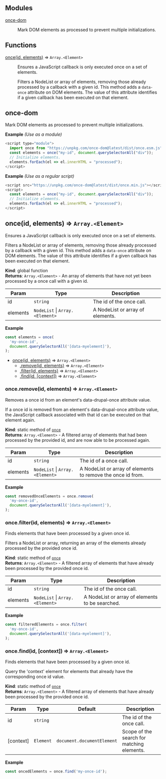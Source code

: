 ## Modules

<dl>
<dt><a href="#module_once-dom">once-dom</a></dt>
<dd><p>Mark DOM elements as processed to prevent multiple initializations.</p>
</dd>
</dl>

## Functions

<dl>
<dt><a href="#once">once(id, elements)</a> ⇒ <code>Array.&lt;Element&gt;</code></dt>
<dd><p>Ensures a JavaScript callback is only executed once on a set of elements.</p>
<p>Filters a NodeList or array of elements, removing those already processed
by a callback with a given id.
This method adds a <code>data-once</code> attribute on DOM elements. The value of
this attribute identifies if a given callback has been executed on that
element.</p>
</dd>
</dl>

<a name="module_once-dom"></a>

## once-dom
Mark DOM elements as processed to prevent multiple initializations.

**Example** *(Use as a module)*  
```js
<script type="module">
  import once from "https://unpkg.com/once-dom@latest/dist/once.esm.js";
  const elements = once("my-id", document.querySelectorAll("div"));
  // Initialize elements.
  elements.forEach(el => el.innerHTML = "processed");
</script>
```
**Example** *(Use as a regular script)*  
```js
<script src="https://unpkg.com/once-dom@latest/dist/once.min.js"></script>
<script>
  const elements = once("my-id", document.querySelectorAll("div"));
  // Initialize elements.
  elements.forEach(el => el.innerHTML = "processed");
</script>
```
<a name="once"></a>

## once(id, elements) ⇒ <code>Array.&lt;Element&gt;</code>
Ensures a JavaScript callback is only executed once on a set of elements.

Filters a NodeList or array of elements, removing those already processed
by a callback with a given id.
This method adds a `data-once` attribute on DOM elements. The value of
this attribute identifies if a given callback has been executed on that
element.

**Kind**: global function  
**Returns**: <code>Array.&lt;Element&gt;</code> - An array of elements that have not yet been processed by a once call
  with a given id.  

| Param | Type | Description |
| --- | --- | --- |
| id | <code>string</code> | The id of the once call. |
| elements | <code>NodeList</code> \| <code>Array.&lt;Element&gt;</code> | A NodeList or array of elements. |

**Example**  
```js
const elements = once(
  'my-once-id',
  document.querySelectorAll('[data-myelement]'),
);
```

* [once(id, elements)](#once) ⇒ <code>Array.&lt;Element&gt;</code>
    * [.remove(id, elements)](#once.remove) ⇒ <code>Array.&lt;Element&gt;</code>
    * [.filter(id, elements)](#once.filter) ⇒ <code>Array.&lt;Element&gt;</code>
    * [.find(id, [context])](#once.find) ⇒ <code>Array.&lt;Element&gt;</code>

<a name="once.remove"></a>

### once.remove(id, elements) ⇒ <code>Array.&lt;Element&gt;</code>
Removes a once id from an element's data-drupal-once attribute value.

If a once id is removed from an element's data-drupal-once attribute value,
the JavaScript callback associated with that id can be executed on that
element again.

**Kind**: static method of [<code>once</code>](#once)  
**Returns**: <code>Array.&lt;Element&gt;</code> - A filtered array of elements that had been processed by the provided id,
  and are now able to be processed again.  

| Param | Type | Description |
| --- | --- | --- |
| id | <code>string</code> | The id of a once call. |
| elements | <code>NodeList</code> \| <code>Array.&lt;Element&gt;</code> | A NodeList or array of elements to remove the once id from. |

**Example**  
```js
const removedOnceElements = once.remove(
  'my-once-id',
  document.querySelectorAll('[data-myelement]'),
);
```
<a name="once.filter"></a>

### once.filter(id, elements) ⇒ <code>Array.&lt;Element&gt;</code>
Finds elements that have been processed by a given once id.

Filters a NodeList or array, returning an array of the elements already
processed by the provided once id.

**Kind**: static method of [<code>once</code>](#once)  
**Returns**: <code>Array.&lt;Element&gt;</code> - A filtered array of elements that have already been processed by the
  provided once id.  

| Param | Type | Description |
| --- | --- | --- |
| id | <code>string</code> | The id of the once call. |
| elements | <code>NodeList</code> \| <code>Array.&lt;Element&gt;</code> | A NodeList or array of elements to be searched. |

**Example**  
```js
const filteredElements = once.filter(
  'my-once-id',
  document.querySelectorAll('[data-myelement]'),
);
```
<a name="once.find"></a>

### once.find(id, [context]) ⇒ <code>Array.&lt;Element&gt;</code>
Finds elements that have been processed by a given once id.

Query the 'context' element for elements that already have the
corresponding once id value.

**Kind**: static method of [<code>once</code>](#once)  
**Returns**: <code>Array.&lt;Element&gt;</code> - A filtered array of elements that have already been processed by the
  provided once id.  

| Param | Type | Default | Description |
| --- | --- | --- | --- |
| id | <code>string</code> |  | The id of the once call. |
| [context] | <code>Element</code> | <code>document.documentElement</code> | Scope of the search for matching elements. |

**Example**  
```js
const oncedElements = once.find('my-once-id');
```
